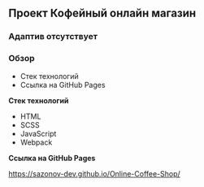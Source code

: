 <h2>Проект Кофейный онлайн магазин</h2>
<h3>Адаптив отсутствует</h3>

### Обзор
* Стек технологий
* Ссылка на GitHub Pages

**Стек технологий**
<ul>
    <li>HTML</li>
    <li>SCSS</li>
    <li>JavaScript</li>
    <li>Webpack</li>
</ul>

**Ссылка на GitHub Pages**

<a href="https://sazonov-dev.github.io/mesto-project/">https://sazonov-dev.github.io/Online-Coffee-Shop/</a>
